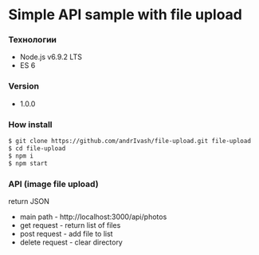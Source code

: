 # Simple API sample with file upload

### Технологии
 
 * Node.js v6.9.2 LTS
 * ES 6

 
### Version
 
 * 1.0.0

### How install
 
 ```sh
 $ git clone https://github.com/andrIvash/file-upload.git file-upload
 $ cd file-upload
 $ npm i 
 $ npm start
 
 ```
 
 ### API (image file upload)
 return JSON
* main path - http://localhost:3000/api/photos 
* get request - return list of files
* post request - add file to list
* delete request - clear directory
